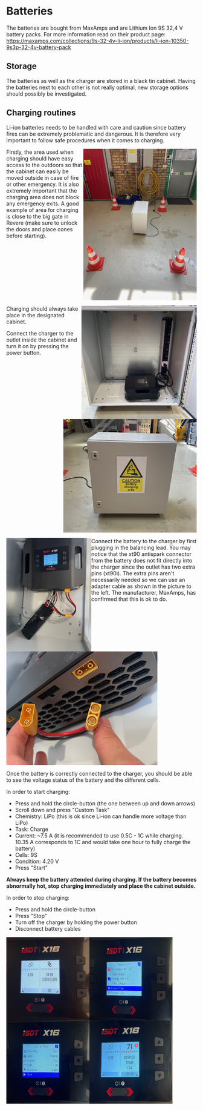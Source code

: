 # Batteries

The batteries are bought from MaxAmps and are Lithium Ion 9S 32,4 V battery packs. For more information read on their product page:
https://maxamps.com/collections/9s-32-4v-li-ion/products/li-ion-10350-9s3p-32-4v-battery-pack

## Storage

The batteries as well as the charger are stored in a black tin cabinet. Having the batteries next to each other is not really optimal, new storage options should possibly be investigated.

## Charging routines

Li-ion batteries needs to be handled with care and caution since battery fires can be extremely problematic and dangerous. It is therefore very important to follow safe procedures when it comes to charging. 

<img align="right" src="./Bilder/IMG_9219.jpg" width="300" />

Firstly, the area used when charging should have easy access to the outdoors so that the cabinet can easily be moved outside in case of fire or other emergency. It is also extremely important that the charging area does not block any emergency exits. A good example of area for charging is close to the big gate in Revere (make sure to unlock the doors and place cones before starting). 
<br clear="right"/>

<img align="right" src="./Bilder/IMG_9221.jpg" height="300" />
<img align="right" src="./Bilder/IMG_9220.jpg" height="300" />

Charging should always take place in the designated cabinet. 

Connect the charger to the outlet inside the cabinet and turn it on by pressing the power button.
<br clear="right"/>

<img align="left" src="./Bilder/IMG_9229.jpg" height="300" />
<img align="left" src="./Bilder/IMG_9223.jpg" height="300" />

Connect the battery to the charger by first plugging in the balancing lead. You may notice that the xt90 antispark connector from the battery does not fit directly into the charger since the outlet has two extra pins (xt90i). The extra pins aren't necessarily needed so we can use an adapter cable as shown in the picture to the left. The manufacturer, MaxAmps, has confirmed that this is ok to do.
<br clear="left"/>

Once the battery is correctly connected to the charger, you should be able to see the voltage status of the battery and the different cells. 

In order to start charging: 

- Press and hold the circle-button (the one between up and down arrows)
- Scroll down and press "Custom Task"
- Chemistry: LiPo (this is ok since Li-ion can handle more voltage than LiPo)
- Task: Charge
- Current: ~7.5 A (it is recommended to use 0.5C - 1C while charging. 10.35 A corresponds to 1C and would take one hour to fully charge the battery)
- Cells: 9S
- Condition: 4.20 V
- Press "Start"

**Always keep the battery attended during charging. If the battery becomes abnormally hot, stop charging immediately and place the cabinet outside.**

In order to stop charging:

- Press and hold the circle-button
- Press "Stop"
- Turn off the charger by holding the power button
- Disconnect battery cables


<img align="left" src="./Bilder/IMG_9225.jpg" height="220" width="220" />
<img align="left" src="./Bilder/IMG_9226.jpg" height="220" width="220" />
<img align="left" src="./Bilder/IMG_9227.jpg" height="220" width="220" />
<img align="left" src="./Bilder/IMG_9228.jpg" height="220" width="220" />


<br clear="left"/>
